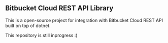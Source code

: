 ## Bitbucket Cloud REST API Library

This is a open-source project for integration with Bitbucket Cloud REST API built on top of dotnet.

This repository is still inprogress :)